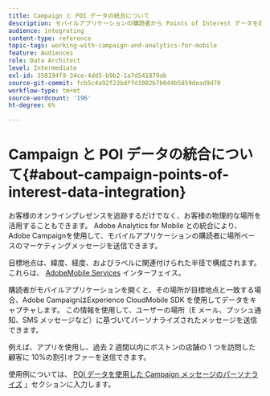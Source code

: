 ```yaml
---
title: Campaign と POI データの統合について
description: モバイルアプリケーションの購読者から Points of Interest データを収集することで、Adobe Campaignの統合を通じて、購読者に場所ベースのマーケティングメッセージを送信します。
audience: integrating
content-type: reference
topic-tags: working-with-campaign-and-analytics-for-mobile
feature: Audiences
role: Data Architect
level: Intermediate
exl-id: 358194f9-34ce-4dd5-b9b2-1a7d541879ab
source-git-commit: fcb5c4a92f23bdffd1082b7b044b5859dead9d70
workflow-type: tm+mt
source-wordcount: '196'
ht-degree: 6%

---
```


# Campaign と POI データの統合について{#about-campaign-points-of-interest-data-integration}

お客様のオンラインプレゼンスを追跡するだけでなく、お客様の物理的な場所を活用することもできます。 Adobe Analytics for Mobile との統合により、Adobe Campaignを使用して、モバイルアプリケーションの購読者に場所ベースのマーケティングメッセージを送信できます。

目標地点は、緯度、経度、およびラベルに関連付けられた半径で構成されます。 これらは、 [AdobeMobile Services](https://experienceleague.adobe.com/docs/mobile-services/using/home.html) インターフェイス。

購読者がモバイルアプリケーションを開くと、その場所が目標地点と一致する場合、Adobe CampaignはExperience CloudMobile SDK を使用してデータをキャプチャします。 この情報を使用して、ユーザーの場所（E メール、プッシュ通知、SMS メッセージなど）に基づいてパーソナライズされたメッセージを送信できます。

例えば、アプリを使用し、過去 2 週間以内にボストンの店舗の 1 つを訪問した顧客に 10%の割引オファーを送信できます。

使用例については、 [POI データを使用した Campaign メッセージのパーソナライズ](../../integrating/using/personalizing-campaign-messages-with-point-of-interest-data.md) 」セクションに入力します。
